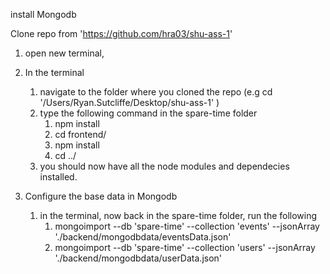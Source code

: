 install Mongodb

Clone repo from 'https://github.com/hra03/shu-ass-1'

1. open new terminal, 

2. In the terminal 
    1. navigate to the folder where you cloned the repo (e.g cd '/Users/Ryan.Sutcliffe/Desktop/shu-ass-1' )
    2. type the following command in the spare-time folder
        1. npm install 
        2. cd frontend/
        3. npm install
        4. cd ../
    3. you should now have all the node modules and dependecies installed. 

4. Configure the base data in Mongodb
    1. in the terminal, now back in the spare-time folder, run the following
        1. mongoimport --db 'spare-time' --collection 'events' --jsonArray './backend/mongodbdata/eventsData.json'
        2. mongoimport --db 'spare-time' --collection 'users' --jsonArray './backend/mongodbdata/userData.json'


